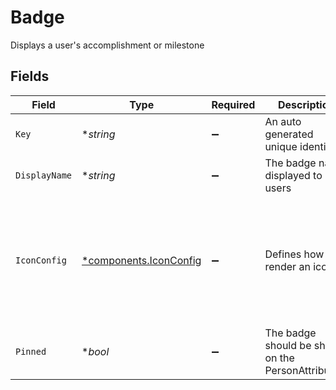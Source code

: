# Badge

Displays a user's accomplishment or milestone


## Fields

| Field                                                                             | Type                                                                              | Required                                                                          | Description                                                                       | Example                                                                           |
| --------------------------------------------------------------------------------- | --------------------------------------------------------------------------------- | --------------------------------------------------------------------------------- | --------------------------------------------------------------------------------- | --------------------------------------------------------------------------------- |
| `Key`                                                                             | **string*                                                                         | :heavy_minus_sign:                                                                | An auto generated unique identifier.                                              |                                                                                   |
| `DisplayName`                                                                     | **string*                                                                         | :heavy_minus_sign:                                                                | The badge name displayed to users                                                 |                                                                                   |
| `IconConfig`                                                                      | [*components.IconConfig](../../models/components/iconconfig.md)                   | :heavy_minus_sign:                                                                | Defines how to render an icon                                                     | {<br/>"color": "#343CED",<br/>"key": "person_icon",<br/>"iconType": "GLYPH",<br/>"name": "user"<br/>} |
| `Pinned`                                                                          | **bool*                                                                           | :heavy_minus_sign:                                                                | The badge should be shown on the PersonAttribution                                |                                                                                   |